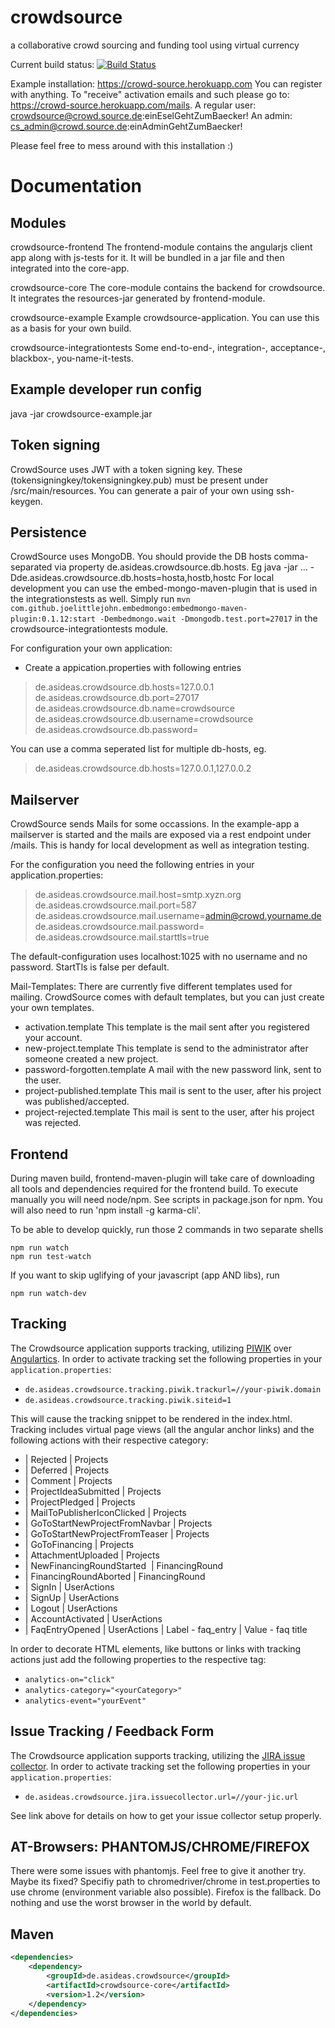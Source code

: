 # crowdsource
a collaborative crowd sourcing and funding tool using virtual currency

Current build status: [![Build Status](https://travis-ci.org/as-ideas/crowdsource.svg?branch=master)](https://travis-ci.org/as-ideas/crowdsource)

Example installation: https://crowd-source.herokuapp.com 
You can register with anything. To "receive" activation emails and such please go to: https://crowd-source.herokuapp.com/mails.
A regular user:  crowdsource@crowd.source.de:einEselGehtZumBaecker!
An admin:  cs_admin@crowd.source.de:einAdminGehtZumBaecker!

Please feel free to mess around with this installation :)

Documentation
=============

Modules
-------
crowdsource-frontend
The frontend-module contains the angularjs client app along with js-tests for it. It will be bundled in a jar file and then integrated into the core-app.

crowdsource-core
The core-module contains the backend for crowdsource. It integrates the resources-jar generated by frontend-module.

crowdsource-example
Example crowdsource-application. You can use this as a basis for your own build.

crowdsource-integrationtests
Some end-to-end-, integration-, acceptance-, blackbox-, you-name-it-tests.


Example developer run config
----------------------------
java -jar crowdsource-example.jar


Token signing
-------------
CrowdSource uses JWT with a token signing key. These (tokensigningkey/tokensigningkey.pub) must be present under /src/main/resources.
You can generate a pair of your own using ssh-keygen.


Persistence
-----------
CrowdSource uses MongoDB. You should provide the DB hosts comma-separated via property de.asideas.crowdsource.db.hosts.
Eg java -jar ... -Dde.asideas.crowdsource.db.hosts=hosta,hostb,hostc
For local development you can use the embed-mongo-maven-plugin that is used in the integrationstests as well.
Simply run 
`mvn com.github.joelittlejohn.embedmongo:embedmongo-maven-plugin:0.1.12:start -Dembedmongo.wait -Dmongodb.test.port=27017` 
in the crowdsource-integrationtests module.

For configuration your own application:
- Create a appication.properties with following entries
> de.asideas.crowdsource.db.hosts=127.0.0.1
> de.asideas.crowdsource.db.port=27017
> de.asideas.crowdsource.db.name=crowdsource
> de.asideas.crowdsource.db.username=crowdsource
> de.asideas.crowdsource.db.password=

You can use a comma seperated list for multiple db-hosts, eg.
> de.asideas.crowdsource.db.hosts=127.0.0.1,127.0.0.2


Mailserver
----------
CrowdSource sends Mails for some occassions. In the example-app a mailserver is started and the mails are exposed via a rest endpoint under /mails.
This is handy for local development as well as integration testing.

For the configuration you need the following entries in your application.properties:
> de.asideas.crowdsource.mail.host=smtp.xyzn.org
> de.asideas.crowdsource.mail.port=587
> de.asideas.crowdsource.mail.username=admin@crowd.yourname.de
> de.asideas.crowdsource.mail.password=
> de.asideas.crowdsource.mail.starttls=true

The default-configuration uses localhost:1025 with no username and no password. StartTls is false per default.

Mail-Templates: There are currently five different templates used for mailing. CrowdSource comes with default templates, but you can just create your own templates.
- activation.template
    This template is the mail sent after you registered your account.
- new-project.template
    This template is send to the administrator after someone created a new project.
- password-forgotten.template
    A mail with the new password link, sent to the user.
- project-published.template
    This mail is sent to the user, after his project was published/accepted.
- project-rejected.template
    This mail is sent to the user, after his project was rejected.


Frontend
--------

During maven build, frontend-maven-plugin will take care of downloading all tools and dependencies required for the frontend build.
To execute manually you will need node/npm. See scripts in package.json for npm.
You will also need to run 'npm install -g karma-cli'.

To be able to develop quickly, run those 2 commands in two separate shells

```
npm run watch
npm run test-watch
```

If you want to skip uglifying of your javascript (app AND libs), run

```
npm run watch-dev
```

Tracking
--------

The Crowdsource application supports tracking, utilizing [PIWIK](http://http://piwik.org/) over [Angulartics](https://luisfarzati.github.io/angulartics/).
In order to activate tracking set the following properties in your `application.properties`:
 
 * `de.asideas.crowdsource.tracking.piwik.trackurl=//your-piwik.domain`
 * `de.asideas.crowdsource.tracking.piwik.siteid=1`

This will cause the tracking snippet to be rendered in the index.html.
Tracking includes virtual page views (all the angular anchor links) and the following actions with their respective category:

 * | Rejected   | Projects        
 * | Deferred   | Projects        
 * | Comment    | Projects        
 * | ProjectIdeaSubmitted   | Projects        
 * | ProjectPledged | Projects        
 * | MailToPublisherIconClicked | Projects        
 * | GoToStartNewProjectFromNavbar  | Projects        
 * | GoToStartNewProjectFromTeaser  | Projects        
 * | GoToFinancing  | Projects        
 * | AttachmentUploaded  | Projects        
 * | NewFinancingRoundStarted   | FinancingRound 
 * | FinancingRoundAborted  | FinancingRound  
 * | SignIn | UserActions     
 * | SignUp | UserActions     
 * | Logout | UserActions      
 * | AccountActivated   | UserActions     
 * | FaqEntryOpened | UserActions | Label - faq_entry | Value - faq title     
   
In order to decorate HTML elements, like buttons or links with tracking actions just add the following properties to the respective tag:
 * `analytics-on="click"`
 * `analytics-category="<yourCategory>" `
 * `analytics-event="yourEvent"`

Issue Tracking / Feedback Form
-------------------------

The Crowdsource application supports tracking, utilizing the [JIRA issue collector](https://confluence.atlassian.com/jira/using-the-issue-collector-288657654.html).
In order to activate tracking set the following properties in your `application.properties`:

 * `de.asideas.crowdsource.jira.issuecollector.url=//your-jic.url`

See link above for details on how to get your issue collector setup properly.

AT-Browsers: PHANTOMJS/CHROME/FIREFOX
-------------------------------------

There were some issues with phantomjs. Feel free to give it another try. Maybe its fixed?
Specifiy path to chromedriver/chrome in test.properties to use chrome (environment variable also possible).
Firefox is the fallback. Do nothing and use the worst browser in the world by default.

Maven
-----
```xml
<dependencies>
    <dependency>
        <groupId>de.asideas.crowdsource</groupId>
        <artifactId>crowdsource-core</artifactId>
        <version>1.2</version>
    </dependency>
</dependencies>

```
